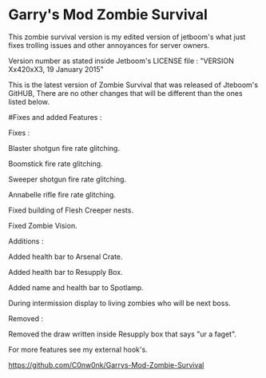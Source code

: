 # Garry's Mod Zombie Survival

This zombie survival version is my edited version of jetboom's what just fixes trolling issues and other annoyances for server owners.

Version number as stated inside Jetboom's LICENSE file : "VERSION Xx420xX3, 19 January 2015"

This is the latest version of Zombie Survival that was released of Jteboom's GitHUB, There are no other changes that will be different than the ones listed below.


#Fixes and added Features :

Fixes :

Blaster shotgun fire rate glitching.

Boomstick fire rate glitching.

Sweeper shotgun fire rate glitching.

Annabelle rifle fire rate glitching.

Fixed building of Flesh Creeper nests.

Fixed Zombie Vision.


Additions :

Added health bar to Arsenal Crate.

Added health bar to Resupply Box.

Added name and health bar to Spotlamp.

During intermission display to living zombies who will be next boss.


Removed :

Removed the draw written inside Resupply box that says "ur a faget".


For more features see my external hook's.

https://github.com/C0nw0nk/Garrys-Mod-Zombie-Survival
